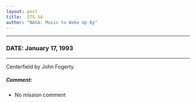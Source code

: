 ```yaml
---
layout: post
title:  STS-54
author: "NASA: Music to Wake Up By"
---
```


----
### DATE: January 17, 1993
----
Centerfield by John Fogerty.

##### Comment:
* No mission comment
